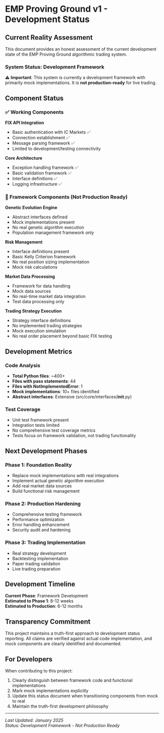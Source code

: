 # EMP Proving Ground v1 - Development Status

## Current Reality Assessment

This document provides an honest assessment of the current development state of the EMP Proving Ground algorithmic trading system.

### System Status: **Development Framework**

⚠️ **Important**: This system is currently a development framework with primarily mock implementations. It is **not production-ready** for live trading.

## Component Status

### ✅ Working Components

**FIX API Integration**
- Basic authentication with IC Markets ✅
- Connection establishment ✅
- Message parsing framework ✅
- Limited to development/testing connectivity

**Core Architecture**
- Exception handling framework ✅
- Basic validation framework ✅
- Interface definitions ✅
- Logging infrastructure ✅

### 🔄 Framework Components (Not Production Ready)

**Genetic Evolution Engine**
- Abstract interfaces defined
- Mock implementations present
- No real genetic algorithm execution
- Population management framework only

**Risk Management**
- Interface definitions present
- Basic Kelly Criterion framework
- No real position sizing implementation
- Mock risk calculations

**Market Data Processing**
- Framework for data handling
- Mock data sources
- No real-time market data integration
- Test data processing only

**Trading Strategy Execution**
- Strategy interface definitions
- No implemented trading strategies
- Mock execution simulation
- No real order placement beyond basic FIX testing

## Development Metrics

### Code Analysis
- **Total Python files**: ~400+
- **Files with pass statements**: 44
- **Files with NotImplementedError**: 1
- **Mock implementations**: 10+ files identified
- **Abstract interfaces**: Extensive (src/core/interfaces/__init__.py)

### Test Coverage
- Unit test framework present
- Integration tests limited
- No comprehensive test coverage metrics
- Tests focus on framework validation, not trading functionality

## Next Development Phases

### Phase 1: Foundation Reality
- Replace mock implementations with real integrations
- Implement actual genetic algorithm execution
- Add real market data sources
- Build functional risk management

### Phase 2: Production Hardening
- Comprehensive testing framework
- Performance optimization
- Error handling enhancement
- Security audit and hardening

### Phase 3: Trading Implementation
- Real strategy development
- Backtesting implementation
- Paper trading validation
- Live trading preparation

## Development Timeline

**Current Phase**: Framework Development  
**Estimated to Phase 1**: 8-12 weeks  
**Estimated to Production**: 6-12 months  

## Transparency Commitment

This project maintains a truth-first approach to development status reporting. All claims are verified against actual code implementation, and mock components are clearly identified and documented.

## For Developers

When contributing to this project:
1. Clearly distinguish between framework code and functional implementations
2. Mark mock implementations explicitly
3. Update this status document when transitioning components from mock to real
4. Maintain the truth-first development philosophy

---

*Last Updated: January 2025*  
*Status: Development Framework - Not Production Ready*

